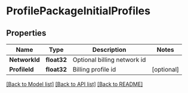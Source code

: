 # ProfilePackageInitialProfiles

## Properties

Name | Type | Description | Notes
------------ | ------------- | ------------- | -------------
**NetworkId** | **float32** | Optional billing network id | 
**ProfileId** | **float32** | Billing profile id | [optional] 

[[Back to Model list]](../README.md#documentation-for-models) [[Back to API list]](../README.md#documentation-for-api-endpoints) [[Back to README]](../README.md)


